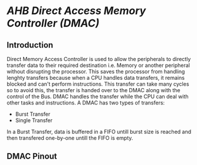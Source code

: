 # ***AHB Direct Access Memory Controller (DMAC)***

## **Introduction**
Direct Memory Access Controller is used to allow the peripherals to directly transfer data to their required destination i.e. Memory or another peripheral without disrupting the processor. This saves the processor from handling lenghty transfers because when a CPU handles data transfers, it remains blocked and can't perform instructions. This transfer can take many cycles so to avoid this, the transfer is handed over to the DMAC along with the control of the Bus. DMAC handles the transfer while the CPU can deal with other tasks and instructions. A DMAC has two types of transfers:
- Burst Transfer
- Single Transfer

In a Burst Transfer, data is buffered in a FIFO untill burst size is reached and then transfered one-by-one untill the FIFO is empty.

## **DMAC Pinout**
<div align='center'>
<img src=''>
</div>

